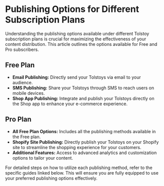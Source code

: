 # Publishing Options for Different Subscription Plans

Understanding the publishing options available under different Tolstoy subscription plans is crucial for maximizing the effectiveness of your content distribution. This article outlines the options available for Free and Pro subscribers.

## Free Plan
- **Email Publishing:** Directly send your Tolstoys via email to your audience.
- **SMS Publishing:** Share your Tolstoys through SMS to reach users on mobile devices.
- **Shop App Publishing:** Integrate and publish your Tolstoys directly on the Shop app to enhance your e-commerce experience.

## Pro Plan
- **All Free Plan Options:** Includes all the publishing methods available in the Free plan.
- **Shopify Site Publishing:** Directly publish your Tolstoys on your Shopify site to streamline the shopping experience for your customers.
- **Additional Features:** Access to advanced analytics and customization options to tailor your content.

For detailed steps on how to utilize each publishing method, refer to the specific guides linked below. This will ensure you are fully equipped to use your preferred publishing options effectively.